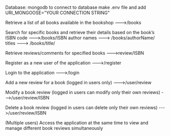 
Database:
mongodb to connect to database make .env file and add URI_MONGOOSE="YOUR CONNECTION STRING"

Retrieve a list of all books available in the bookshop --->/books

Search for specific books and retrieve their details based on the book’s ISBN code --->/books/ISBN
author names ---> /books/authorName/
titles  --->     /books/title/

Retrieve reviews/comments for specified books  --->review/ISBN

Register as a new user of the application  --->/register

Login to the application   --->/login

Add a new review for a book (logged in users only)  --->/user/review

Modify a book review (logged in users can modify only their own reviews)  --->/user/review/ISBN

Delete a book review (logged in users can delete only their own reviews)  --->/user/review/ISBN

(Multiple users) Access the application at the same time to view and manage different book reviews simultaneously